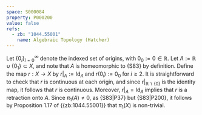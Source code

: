 ```yaml
---
space: S000084
property: P000200
value: false
refs:
  - zb: "1044.55001"
    name: Algebraic Topology (Hatcher)
---
```


Let $\{0_i\}_{i = 0}^\infty$ denote the indexed set of origins, with $0_0 := 0 \in \mathbb{R}$. Let $A := \mathbb{R} \cup \{0_1\} \subset X$, and note that $A$ is homeomorphic to {S83} by definition. Define the map $r : X \to X$ by $r|_A := \mathrm{Id}_A$ and $r(0_i) := 0_0$ for $i \ge 2$. It is straightforward to check that $r$ is continuous at each origin, and since $r|_{\mathbb{R} \backslash \{0\}}$ is the identity map, it follows that $r$ is continuous. Moreover, $r|_A = \mathrm{Id}_A$ implies that $r$ is a retraction onto $A$. Since $\pi_1(A) \neq 0$, as {S83|P37} but {S83|P200}, it follows by Proposition 1.17 of {{zb:1044.55001}} that $\pi_1(X)$ is non-trivial.
